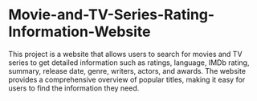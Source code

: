 # Movie-and-TV-Series-Rating-Information-Website
This project is a website that allows users to search for movies and TV series to get detailed information such as ratings, language, IMDb rating, summary, release date, genre, writers, actors, and awards. The website provides a comprehensive overview of popular titles, making it easy for users to find the information they need.
